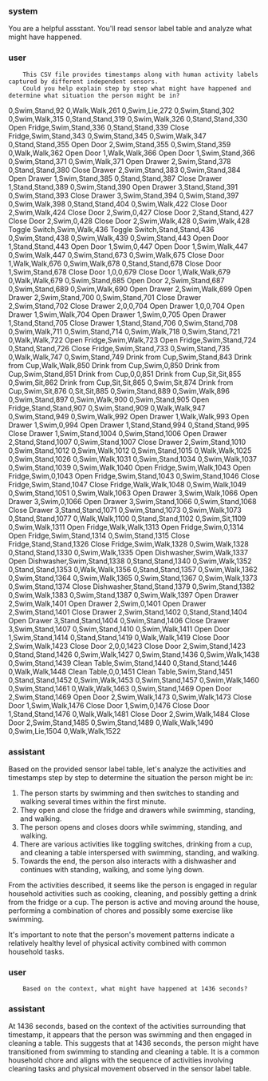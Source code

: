 ### system
You are a helpful assstant. You'll read sensor label table and analyze what might have happened.
### user

        This CSV file provides timestamps along with human activity labels captured by different independent sensors.
        Could you help explain step by step what might have happened and determine what situation the person might be in?
    
0,Swim,Stand,92
0,Walk,Walk,261
0,Swim,Lie,272
0,Swim,Stand,302
0,Swim,Walk,315
0,Stand,Stand,319
0,Swim,Walk,326
0,Stand,Stand,330
Open Fridge,Swim,Stand,336
0,Stand,Stand,339
Close Fridge,Swim,Stand,343
0,Swim,Stand,345
0,Swim,Walk,347
0,Stand,Stand,355
Open Door 2,Swim,Stand,355
0,Swim,Stand,359
0,Walk,Walk,362
Open Door 1,Walk,Walk,366
Open Door 1,Swim,Stand,366
0,Swim,Stand,371
0,Swim,Walk,371
Open Drawer 2,Swim,Stand,378
0,Stand,Stand,380
Close Drawer 2,Swim,Stand,383
0,Swim,Stand,384
Open Drawer 1,Swim,Stand,385
0,Stand,Stand,387
Close Drawer 1,Stand,Stand,389
0,Swim,Stand,390
Open Drawer 3,Stand,Stand,391
0,Swim,Stand,393
Close Drawer 3,Swim,Stand,394
0,Swim,Stand,397
0,Swim,Walk,398
0,Stand,Stand,404
0,Swim,Walk,422
Close Door 2,Swim,Walk,424
Close Door 2,Swim,0,427
Close Door 2,Stand,Stand,427
Close Door 2,Swim,0,428
Close Door 2,Swim,Walk,428
0,Swim,Walk,428
Toggle Switch,Swim,Walk,436
Toggle Switch,Stand,Stand,436
0,Swim,Stand,438
0,Swim,Walk,439
0,Swim,Stand,443
Open Door 1,Stand,Stand,443
Open Door 1,Swim,0,447
Open Door 1,Swim,Walk,447
0,Swim,Walk,447
0,Swim,Stand,673
0,Swim,Walk,675
Close Door 1,Walk,Walk,676
0,Swim,Walk,678
0,Stand,Stand,678
Close Door 1,Swim,Stand,678
Close Door 1,0,0,679
Close Door 1,Walk,Walk,679
0,Walk,Walk,679
0,Swim,Stand,685
Open Door 2,Swim,Stand,687
0,Swim,Stand,689
0,Swim,Walk,690
Open Drawer 2,Swim,Walk,699
Open Drawer 2,Swim,Stand,700
0,Swim,Stand,701
Close Drawer 2,Swim,Stand,702
Close Drawer 2,0,0,704
Open Drawer 1,0,0,704
Open Drawer 1,Swim,Walk,704
Open Drawer 1,Swim,0,705
Open Drawer 1,Stand,Stand,705
Close Drawer 1,Stand,Stand,706
0,Swim,Stand,708
0,Swim,Walk,711
0,Swim,Stand,714
0,Swim,Walk,718
0,Swim,Stand,721
0,Walk,Walk,722
Open Fridge,Swim,Walk,723
Open Fridge,Swim,Stand,724
0,Stand,Stand,726
Close Fridge,Swim,Stand,733
0,Swim,Stand,735
0,Walk,Walk,747
0,Swim,Stand,749
Drink from Cup,Swim,Stand,843
Drink from Cup,Walk,Walk,850
Drink from Cup,Swim,0,850
Drink from Cup,Swim,Stand,851
Drink from Cup,0,0,851
Drink from Cup,Sit,Sit,855
0,Swim,Sit,862
Drink from Cup,Sit,Sit,865
0,Swim,Sit,874
Drink from Cup,Swim,Sit,876
0,Sit,Sit,885
0,Swim,Stand,889
0,Swim,Walk,896
0,Swim,Stand,897
0,Swim,Walk,900
0,Swim,Stand,905
Open Fridge,Stand,Stand,907
0,Swim,Stand,909
0,Walk,Walk,947
0,Swim,Stand,949
0,Swim,Walk,992
Open Drawer 1,Walk,Walk,993
Open Drawer 1,Swim,0,994
Open Drawer 1,Stand,Stand,994
0,Stand,Stand,995
Close Drawer 1,Swim,Stand,1004
0,Swim,Stand,1006
Open Drawer 2,Stand,Stand,1007
0,Swim,Stand,1007
Close Drawer 2,Swim,Stand,1010
0,Swim,Stand,1012
0,Swim,Walk,1012
0,Swim,Stand,1015
0,Walk,Walk,1025
0,Swim,Stand,1026
0,Swim,Walk,1031
0,Swim,Stand,1034
0,Swim,Walk,1037
0,Swim,Stand,1039
0,Swim,Walk,1040
Open Fridge,Swim,Walk,1043
Open Fridge,Swim,0,1043
Open Fridge,Swim,Stand,1043
0,Swim,Stand,1046
Close Fridge,Swim,Stand,1047
Close Fridge,Walk,Walk,1048
0,Swim,Walk,1049
0,Swim,Stand,1051
0,Swim,Walk,1063
Open Drawer 3,Swim,Walk,1066
Open Drawer 3,Swim,0,1066
Open Drawer 3,Swim,Stand,1066
0,Swim,Stand,1068
Close Drawer 3,Stand,Stand,1071
0,Swim,Stand,1073
0,Swim,Walk,1073
0,Stand,Stand,1077
0,Walk,Walk,1100
0,Stand,Stand,1102
0,Swim,Sit,1109
0,Swim,Walk,1311
Open Fridge,Walk,Walk,1313
Open Fridge,Swim,0,1314
Open Fridge,Swim,Stand,1314
0,Swim,Stand,1315
Close Fridge,Stand,Stand,1326
Close Fridge,Swim,Walk,1328
0,Swim,Walk,1328
0,Stand,Stand,1330
0,Swim,Walk,1335
Open Dishwasher,Swim,Walk,1337
Open Dishwasher,Swim,Stand,1338
0,Stand,Stand,1340
0,Swim,Walk,1352
0,Stand,Stand,1353
0,Walk,Walk,1356
0,Stand,Stand,1357
0,Swim,Walk,1362
0,Swim,Stand,1364
0,Swim,Walk,1365
0,Swim,Stand,1367
0,Swim,Walk,1373
0,Swim,Stand,1374
Close Dishwasher,Stand,Stand,1379
0,Swim,Stand,1382
0,Swim,Walk,1383
0,Swim,Stand,1387
0,Swim,Walk,1397
Open Drawer 2,Swim,Walk,1401
Open Drawer 2,Swim,0,1401
Open Drawer 2,Swim,Stand,1401
Close Drawer 2,Swim,Stand,1402
0,Stand,Stand,1404
Open Drawer 3,Stand,Stand,1404
0,Swim,Stand,1406
Close Drawer 3,Swim,Stand,1407
0,Swim,Stand,1410
0,Swim,Walk,1411
Open Door 1,Swim,Stand,1414
0,Stand,Stand,1419
0,Walk,Walk,1419
Close Door 2,Swim,Walk,1423
Close Door 2,0,0,1423
Close Door 2,Swim,Stand,1423
0,Stand,Stand,1426
0,Swim,Walk,1427
0,Swim,Stand,1436
0,Swim,Walk,1438
0,Swim,Stand,1439
Clean Table,Swim,Stand,1440
0,Stand,Stand,1446
0,Walk,Walk,1448
Clean Table,0,0,1451
Clean Table,Swim,Stand,1451
0,Stand,Stand,1452
0,Swim,Walk,1453
0,Swim,Stand,1457
0,Swim,Walk,1460
0,Swim,Stand,1461
0,Walk,Walk,1463
0,Swim,Stand,1469
Open Door 2,Swim,Stand,1469
Open Door 2,Swim,Walk,1473
0,Swim,Walk,1473
Close Door 1,Swim,Walk,1476
Close Door 1,Swim,0,1476
Close Door 1,Stand,Stand,1476
0,Walk,Walk,1481
Close Door 2,Swim,Walk,1484
Close Door 2,Swim,Stand,1485
0,Swim,Stand,1489
0,Walk,Walk,1490
0,Swim,Lie,1504
0,Walk,Walk,1522

### assistant
Based on the provided sensor label table, let's analyze the activities and timestamps step by step to determine the situation the person might be in:

1. The person starts by swimming and then switches to standing and walking several times within the first minute.
2. They open and close the fridge and drawers while swimming, standing, and walking.
3. The person opens and closes doors while swimming, standing, and walking.
4. There are various activities like toggling switches, drinking from a cup, and cleaning a table interspersed with swimming, standing, and walking.
5. Towards the end, the person also interacts with a dishwasher and continues with standing, walking, and some lying down.

From the activities described, it seems like the person is engaged in regular household activities such as cooking, cleaning, and possibly getting a drink from the fridge or a cup. The person is active and moving around the house, performing a combination of chores and possibly some exercise like swimming.

It's important to note that the person's movement patterns indicate a relatively healthy level of physical activity combined with common household tasks.
### user

        Based on the context, what might have happened at 1436 seconds?
    
### assistant
At 1436 seconds, based on the context of the activities surrounding that timestamp, it appears that the person was swimming and then engaged in cleaning a table. This suggests that at 1436 seconds, the person might have transitioned from swimming to standing and cleaning a table. It is a common household chore and aligns with the sequence of activities involving cleaning tasks and physical movement observed in the sensor label table.
